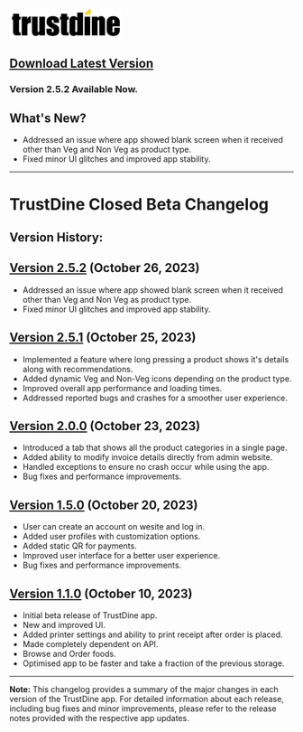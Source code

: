<img src="../assets/trustdine_logo.png" alt="TrustDine Logo" width="200px"/>









## [Download Latest Version](https://github.com/MdShahnawazSheikh/trustdine-closed-beta/raw/main/release/closed-beta-2.5.2.apk)
### Version 2.5.2 Available Now.

## What's New?
- Addressed an issue where app showed blank screen when it received other than Veg and Non Veg as product type.
- Fixed minor UI glitches and improved app stability.

---
# TrustDine Closed Beta Changelog
## Version History:
## [Version 2.5.2](#) (October 26, 2023)
- Addressed an issue where app showed blank screen when it received other than Veg and Non Veg as product type.
- Fixed minor UI glitches and improved app stability.

## [Version 2.5.1](#) (October 25, 2023)
- Implemented a feature where long pressing a product shows it's details along with recommendations.
- Added dynamic Veg and Non-Veg icons depending on the product type.
- Improved overall app performance and loading times.
- Addressed reported bugs and crashes for a smoother user experience.

## [Version 2.0.0](#) (October 23, 2023)
- Introduced a tab that shows all the product categories in a single page.
- Added ability to modify invoice details directly from admin website.
- Handled exceptions to ensure no crash occur while using the app.
- Bug fixes and performance improvements.

## [Version 1.5.0](#) (October 20, 2023)
- User can create an account on wesite and log in.
- Added user profiles with customization options.
- Added static QR for payments.
- Improved user interface for a better user experience.
- Bug fixes and performance improvements.

## [Version 1.1.0](#) (October 10, 2023)
- Initial beta release of TrustDine app.
- New and improved UI.
- Added printer settings and ability to print receipt after order is placed.
- Made completely dependent on API.
- Browse and Order foods.
- Optimised app to be faster and take a fraction of the previous storage.

---

**Note:** This changelog provides a summary of the major changes in each version of the TrustDine app. For detailed information about each release, including bug fixes and minor improvements, please refer to the release notes provided with the respective app updates.